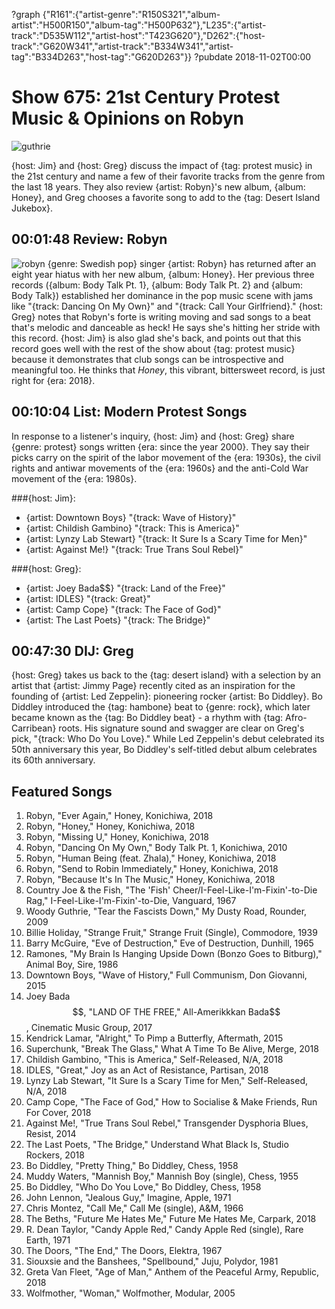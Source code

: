 ?graph {"R161":{"artist-genre":"R150S321","album-artist":"H500R150","album-tag":"H500P632"},"L235":{"artist-track":"D535W112","artist-host":"T423G620"},"D262":{"host-track":"G620W341","artist-track":"B334W341","artist-tag":"B334D263","host-tag":"G620D263"}}
?pubdate 2018-11-02T00:00

# Show 675: 21st Century Protest Music & Opinions on Robyn

![guthrie](https://sound-images.s3.amazonaws.com/images/2018/guthrie.jpg)

{host: Jim} and {host: Greg} discuss the impact of {tag: protest music} in the 21st century and name a few of their favorite tracks from the genre from the last 18 years. They also review {artist: Robyn}'s new album, {album: Honey}, and Greg chooses a favorite song to add to the {tag: Desert Island Jukebox}.


## 00:01:48 Review: Robyn
![robyn](https://sound-images.s3.amazonaws.com/images/2018/robyn_honey.jpg)
{genre: Swedish pop} singer {artist: Robyn} has returned after an eight year hiatus with her new album, {album: Honey}. Her previous three records ({album: Body Talk Pt. 1}, {album: Body Talk Pt. 2} and {album: Body Talk}) established her dominance in the pop music scene with jams like "{track: Dancing On My Own}" and "{track: Call Your Girlfriend}." {host: Greg} notes that Robyn's forte is writing moving and sad songs to a beat that's melodic and danceable as heck! He says she's hitting her stride with this record. {host: Jim} is also glad she's back, and points out that this record goes well with the rest of the show about {tag: protest music} because it demonstrates that club songs can be introspective and meaningful too. He thinks that *Honey*, this vibrant, bittersweet record, is just right for {era: 2018}.


## 00:10:04 List: Modern Protest Songs
In response to a listener's inquiry, {host: Jim} and {host: Greg} share {genre: protest} songs written {era: since the year 2000}. They say their picks carry on the spirit of the labor movement of the {era: 1930s}, the civil rights and antiwar movements of the {era: 1960s} and the anti-Cold War movement of the {era: 1980s}. 

###{host: Jim}: 
- {artist: Downtown Boys} "{track: Wave of History}"
- {artist: Childish Gambino} "{track: This is America}"
- {artist: Lynzy Lab Stewart} "{track: It Sure Is a Scary Time for Men}"
- {artist: Against Me!} "{track: True Trans Soul Rebel}"

###{host: Greg}: 
- {artist: Joey Bada$$} "{track: Land of the Free}"
- {artist: IDLES} "{track: Great}"
- {artist: Camp Cope} "{track: The Face of God}"
- {artist: The Last Poets} "{track: The Bridge}"


## 00:47:30 DIJ: Greg

{host: Greg} takes us back to the {tag: desert island} with a selection by an artist that {artist: Jimmy Page} recently cited as an inspiration for the founding of {artist: Led Zeppelin}: pioneering rocker {artist: Bo Diddley}. Bo Diddley introduced the {tag: hambone} beat to {genre: rock}, which later became known as the {tag: Bo Diddley beat} - a rhythm with {tag: Afro-Carribean} roots. His signature sound and swagger are clear on Greg's pick, "{track: Who Do You Love}." While Led Zeppelin's debut celebrated its 50th anniversary this year, Bo Diddley's self-titled debut album celebrates its 60th anniversary.

## Featured Songs

1. Robyn, "Ever Again," Honey, Konichiwa, 2018
1. Robyn, "Honey," Honey, Konichiwa, 2018
1. Robyn, "Missing U," Honey, Konichiwa, 2018
1. Robyn, "Dancing On My Own," Body Talk Pt. 1, Konichiwa, 2010
1. Robyn, "Human Being (feat. Zhala)," Honey, Konichiwa, 2018
1. Robyn, "Send to Robin Immediately," Honey, Konichiwa, 2018
1. Robyn, "Because It's In The Music," Honey, Konichiwa, 2018
1. Country Joe & the Fish, "The 'Fish' Cheer/I-Feel-Like-I'm-Fixin'-to-Die Rag," I-Feel-Like-I'm-Fixin'-to-Die, Vanguard, 1967
1. Woody Guthrie, "Tear the Fascists Down," My Dusty Road, Rounder, 2009
1. Billie Holiday, "Strange Fruit," Strange Fruit (Single), Commodore, 1939
1. Barry McGuire, "Eve of Destruction," Eve of Destruction, Dunhill, 1965
1. Ramones, "My Brain Is Hanging Upside Down (Bonzo Goes to Bitburg)," Animal Boy, Sire, 1986
1. Downtown Boys, "Wave of History," Full Communism, Don Giovanni, 2015
1. Joey Bada$$, "LAND OF THE FREE," All-Amerikkkan Bada$$, Cinematic Music Group, 2017
1. Kendrick Lamar, "Alright," To Pimp a Butterfly, Aftermath, 2015
1. Superchunk, "Break The Glass," What A Time To Be Alive, Merge, 2018
1. Childish Gambino, "This is America," Self-Released, N/A, 2018
1. IDLES, "Great," Joy as an Act of Resistance, Partisan, 2018
1. Lynzy Lab Stewart, "It Sure Is a Scary Time for Men," Self-Released, N/A, 2018
1. Camp Cope, "The Face of God," How to Socialise & Make Friends, Run For Cover, 2018
1. Against Me!, "True Trans Soul Rebel," Transgender Dysphoria Blues, Resist, 2014
1. The Last Poets, "The Bridge," Understand What Black Is, Studio Rockers, 2018
1. Bo Diddley, "Pretty Thing," Bo Diddley, Chess, 1958
1. Muddy Waters, "Mannish Boy," Mannish Boy (single), Chess, 1955
1. Bo Diddley, "Who Do You Love," Bo Diddley, Chess, 1958
1. John Lennon, "Jealous Guy," Imagine, Apple, 1971
1. Chris Montez, "Call Me," Call Me (single), A&M, 1966
1. The Beths, "Future Me Hates Me," Future Me Hates Me, Carpark, 2018
1. R. Dean Taylor, "Candy Apple Red," Candy Apple Red (single), Rare Earth, 1971
1. The Doors, "The End," The Doors, Elektra, 1967
1. Siouxsie and the Banshees, "Spellbound," Juju, Polydor, 1981
1. Greta Van Fleet, "Age of Man," Anthem of the Peaceful Army, Republic, 2018
1. Wolfmother, "Woman," Wolfmother, Modular, 2005
